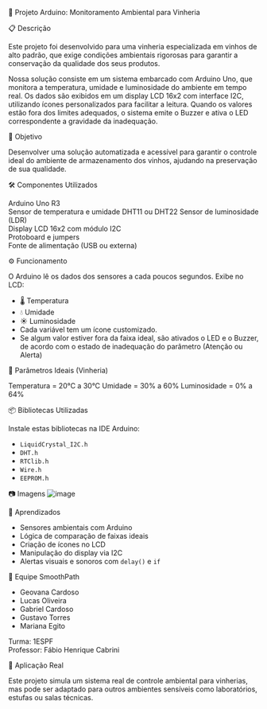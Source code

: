 
🍷 Projeto Arduino: Monitoramento Ambiental para Vinheria

📋 Descrição

Este projeto foi desenvolvido para uma vinheria especializada em vinhos de alto padrão, que exige condições ambientais rigorosas para garantir a conservação da qualidade dos seus produtos.

Nossa solução consiste em um sistema embarcado com Arduino Uno, que monitora a temperatura, umidade e luminosidade do ambiente em tempo real. Os dados são exibidos em um display LCD 16x2 com interface I2C, utilizando ícones personalizados para facilitar a leitura. Quando os valores estão fora dos limites adequados, o sistema emite o Buzzer e ativa o LED correspondente a gravidade da inadequação.


 🎯 Objetivo

Desenvolver uma solução automatizada e acessível para garantir o controle ideal do ambiente de armazenamento dos vinhos, ajudando na preservação de sua qualidade.

 🛠️ Componentes Utilizados

 Arduino Uno R3                    
 Sensor de temperatura e umidade DHT11 ou DHT22
 Sensor de luminosidade (LDR)       
 Display LCD 16x2 com módulo I2C     
 Protoboard e jumpers                
 Fonte de alimentação (USB ou externa)

⚙️ Funcionamento

O Arduino lê os dados dos sensores a cada poucos segundos.
Exibe no LCD:
  - 🌡️ Temperatura
  - 💧 Umidade
  - ☀️ Luminosidade
- Cada variável tem um ícone customizado.
- Se algum valor estiver fora da faixa ideal, são ativados o LED e o Buzzer, de acordo com o estado de inadequação do parâmetro (Atenção ou Alerta)

 🧪 Parâmetros Ideais (Vinheria)

Temperatura = 20°C a 30°C
Umidade = 30% a 60%
Luminosidade = 0% a 64%

 📦 Bibliotecas Utilizadas

Instale estas bibliotecas na IDE Arduino:

- `LiquidCrystal_I2C.h`
- `DHT.h` 
- `RTClib.h`
- `Wire.h`
- `EEPROM.h`

📷 Imagens
![image](https://github.com/user-attachments/assets/0789a32e-14f5-45b4-80dc-123a09d555b1)

 🧠 Aprendizados

- Sensores ambientais com Arduino
- Lógica de comparação de faixas ideais
- Criação de ícones no LCD
- Manipulação do display via I2C
- Alertas visuais e sonoros com `delay()` e `if`

 👥 Equipe SmoothPath

- Geovana Cardoso  
- Lucas Oliveira  
- Gabriel Cardoso  
- Gustavo Torres  
- Mariana Egito  

Turma: 1ESPF  
Professor: Fábio Henrique Cabrini

 💼 Aplicação Real

Este projeto simula um sistema real de controle ambiental para vinherias, mas pode ser adaptado para outros ambientes sensíveis como laboratórios, estufas ou salas técnicas.

